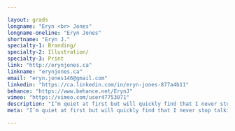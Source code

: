 ```yaml
---

layout: grads
longname: "Eryn <br> Jones"
longname-oneline: "Eryn Jones"
shortname: "Eryn J."
specialty-1: Branding/
specialty-2: Illustration/
specialty-3: Print
link: "http://erynjones.ca"
linkname: "erynjones.ca"
email: "eryn.jones146@gmail.com"
linkedin: "https://ca.linkedin.com/in/eryn-jones-877a4b11"
behance: "https://www.behance.net/ErynJ"
vimeo: "https://vimeo.com/user47753071"
description: "I’m quiet at first but will quickly find that I never stop talking. I love to express myself creatively. You’ll always find me on a laptop, behind the camera, painting/sketching away. That’s me & I love design!"
meta: "I’m quiet at first but will quickly find that I never stop talking. I love to express myself creatively. You’ll always find me on a laptop, behind the camera, painting/sketching away. That’s me & I love design!"

---
```

